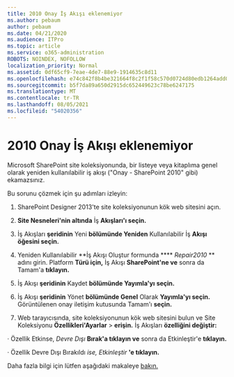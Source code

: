 ```yaml
---
title: 2010 Onay İş Akışı eklenemiyor
ms.author: pebaum
author: pebaum
ms.date: 04/21/2020
ms.audience: ITPro
ms.topic: article
ms.service: o365-administration
ROBOTS: NOINDEX, NOFOLLOW
localization_priority: Normal
ms.assetid: 0df65cf9-7eae-4de7-88e9-1914635c8d11
ms.openlocfilehash: e74c842f8b4be321664f8c2f1f58c570d0724d80edb1264add0647bf313bc82f
ms.sourcegitcommit: b5f7da89a650d2915dc652449623c78be6247175
ms.translationtype: MT
ms.contentlocale: tr-TR
ms.lasthandoff: 08/05/2021
ms.locfileid: "54020356"
---
```

# <a name="unable-to-add-2010-approval-workflow"></a>2010 Onay İş Akışı eklenemiyor

Microsoft SharePoint site koleksiyonunda, bir listeye veya kitaplıma genel olarak yeniden kullanılabilir iş akışı ("Onay - SharePoint 2010" gibi) ekamazsınız.
  
Bu sorunu çözmek için şu adımları izleyin: 
  
1. SharePoint Designer 2013'te site koleksiyonunun kök web sitesini açın.
  
2. **Site Nesneleri'nin altında** İş **Akışları'ı seçin.** 
  
3. İş Akışları **şeridinin** Yeni **bölümünde Yeniden** Kullanılabilir İş **Akışı öğesini seçin.** 
  
4. Yeniden Kullanılabilir **İş Akışı Oluştur formunda **** *Repair2010* ** adını girin. Platform **Türü için,** İş Akışı **SharePoint'ne ve** sonra da Tamam'a **tıklayın.** 
  
1. İş Akışı **şeridinin** Kaydet **bölümünde Yayımla'yı** **seçin.** 
  
2. İş Akışı **şeridinin** Yönet **bölümünde Genel** Olarak **Yayımla'yı seçin.** Görüntülenen onay iletişim kutusunda Tamam'ı **seçin.** 
  
3. Web tarayıcısında, site koleksiyonunun kök web sitesini bulun ve Site Koleksiyonu **Özellikleri'Ayarlar** \> **erişin.** İş Akışları **özelliğini değiştir:** 
  
· Özellik Etkinse, *Devre Dışı* **Bırak'a tıklayın ve** sonra da Etkinleştir'e **tıklayın.** 
  
· Özellik Devre Dışı Bırakıldı *ise, Etkinleştir* **'e tıklayın.** 
  
Daha fazla bilgi için lütfen aşağıdaki makaleye [bakın.](https://go.microsoft.com/fwlink/?linkid=2047770&amp;clcid=0x409)
  

